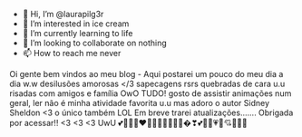 - 👋 Hi, I’m @laurapilg3r
- 👀 I’m interested in ice cream
- 🌱 I’m currently learning to life
- 💞️ I’m looking to collaborate on nothing
- 📫 How to reach me never

<!---
laurapilg3r/laurapilg3r is a ✨ special ✨ repository because its `README.md` (this file) appears on your GitHub profile.
You can click the Preview link to take a look at your changes.
--->

Oi gente bem vindos ao meu blog *-*
Aqui postarei um pouco do meu dia a dia w.w desilusões amorosas </3 sapecagens rsrs quebradas de cara u.u risadas com amigos e família OwO TUDO!
gosto de assistir animações num geral, ler não é minha atividade favorita u.u mas adoro o autor Sidney Sheldon <3 o único também LOL
Em breve trarei atualizações....... Obrigada por acessar!! <3 <3 <3 UwU 💕👼🍟🍦❤🧡💛💚💙🤎💜🖤�❣💕💞💓💗💖💘💝💟💌
